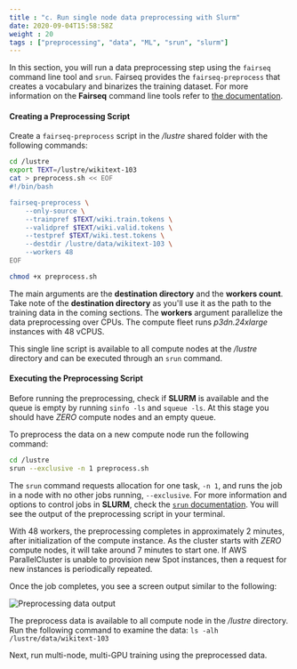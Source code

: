 ```yaml
---
title : "c. Run single node data preprocessing with Slurm"
date: 2020-09-04T15:58:58Z
weight : 20
tags : ["preprocessing", "data", "ML", "srun", "slurm"]
---
```


In this section, you will run a data preprocessing step using the `fairseq` command line tool and `srun`. Fairseq provides the `fairseq-preprocess` that creates a vocabulary and binarizes the training dataset. For more information on the **Fairseq** command line tools refer to [the documentation](https://fairseq.readthedocs.io/en/latest/command_line_tools.html).

#### Creating a Preprocessing Script

Create a `fairseq-preprocess` script in the _/lustre_ shared folder with the following commands:

```bash
cd /lustre
export TEXT=/lustre/wikitext-103
cat > preprocess.sh << EOF
#!/bin/bash

fairseq-preprocess \
    --only-source \
    --trainpref $TEXT/wiki.train.tokens \
    --validpref $TEXT/wiki.valid.tokens \
    --testpref $TEXT/wiki.test.tokens \
    --destdir /lustre/data/wikitext-103 \
    --workers 48
EOF

chmod +x preprocess.sh
```

The main arguments are the **destination directory** and the **workers count**. Take note of the **destination directory** as you'll use it as the path to the training data in the coming sections. The **workers** argument parallelize the data preprocessing over CPUs. The compute fleet runs _p3dn.24xlarge_ instances with 48 vCPUS.   

This single line script is available to all compute nodes at the _/lustre_ directory and can be executed through an `srun` command.

#### Executing the Preprocessing Script

Before running the preprocessing, check if **SLURM** is available and the queue is empty by running `sinfo -ls` and `squeue -ls`. At this stage you should have _ZERO_ compute nodes and an empty queue.

To preprocess the data on a new compute node run the following command:

```bash
cd /lustre
srun --exclusive -n 1 preprocess.sh
```

The `srun` command requests allocation for one task, `-n 1`, and runs the job in a node with no other jobs running, `--exclusive`. For more information and options to control jobs in **SLURM**, check the [`srun` documentation](https://slurm.schedmd.com/srun.html). You will see the output of the preprocessing script in your terminal.

With 48 workers, the preprocessing completes in approximately 2 minutes, after initialization of the compute instance. As the cluster starts with _ZERO_ compute nodes, it will take around 7 minutes to start one. If AWS ParallelCluster is unable to provision new Spot instances, then a request for new instances is periodically repeated.

Once the job completes, you see a screen output similar to the following:

![Preprocessing data output](/images/ml/srun_preprocess.png)

The preprocess data is available to all compute node in the _/lustre_ directory. Run the following command to examine the data: `ls -alh /lustre/data/wikitext-103`

Next, run multi-node, multi-GPU training using the preprocessed data.
